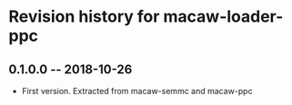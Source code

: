 # Revision history for macaw-loader-ppc

## 0.1.0.0 -- 2018-10-26

* First version. Extracted from macaw-semmc and macaw-ppc

